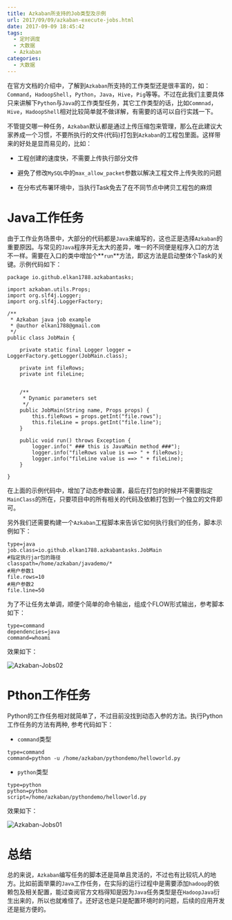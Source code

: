 ```yaml
---
title: Azkaban所支持的Job类型及示例
url: 2017/09/09/azkaban-execute-jobs.html
date: 2017-09-09 18:45:42
tags:
  - 定时调度
  - 大数据
  - Azkaban
categories:
  - 大数据
---
```



在官方文档的介绍中，了解到`Azkaban`所支持的工作类型还是很丰富的，如：`Command`，`HadoopShell`，`Python`，`Java`，`Hive`，`Pig`等等。不过在此我们主要具体只来讲解下`Python`与`Java`的工作类型任务，其它工作类型的话，比如`Commnad`，`Hive`，`HadoopShell`相对比较简单就不做详解，有需要的话可以自行实践一下。

不管提交哪一种任务，`Azkaban`默认都是通过上传压缩包来管理，那么在此建议大家养成一个习惯，不要所执行的文件(代码)打包到`Azkaban`的工程包里面。这样带来的好处是显而易见的，比如：

- 工程创建的速度快，不需要上传执行部分文件

- 避免了修改`MySQL`中的`max_allow_packet`参数以解决工程文件上传失败的问题

- 在分布式布署环境中，当执行Task免去了在不同节点中拷贝工程包的麻烦


<!--more-->

# Java工作任务

由于工作业务场景中，大部分的代码都是`Java`来编写的，这也正是选择`Azkaban`的重要原因。与常见的`Java`程序并无太大的差异，唯一的不同便是程序入口的方法不一样。需要在入口的类中增加个**`run`**方法，即这方法是启动整体个Task的关键。示例代码如下：

```
package io.github.elkan1788.azkabantasks;

import azkaban.utils.Props;
import org.slf4j.Logger;
import org.slf4j.LoggerFactory;

/**
 * Azkaban java job example
 * @author elkan1788@gmail.com
 */
public class JobMain {

    private static final Logger logger = LoggerFactory.getLogger(JobMain.class);

    private int fileRows;
    private int fileLine;


    /**
     * Dynamic parameters set
     */
    public JobMain(String name, Props props) {
        this.fileRows = props.getInt("file.rows");
        this.fileLine = props.getInt("file.line");
    }

    public void run() throws Exception {
        logger.info(" ### this is JavaMain method ###");
        logger.info("fileRows value is ==> " + fileRows);
        logger.info("fileLine value is ==> " + fileLine);
    }

}
```

在上面的示例代码中，增加了动态参数设置，最后在打包的时候并不需要指定`MainClass`的所在，只要项目中的所有相关的代码及依赖打包到一个独立的文件即可。

另外我们还需要构建一个`Azkaban`工程脚本来告诉它如何执行我们的任务，脚本示例如下：

```
type=java
job.class=io.github.elkan1788.azkabantasks.JobMain
#指定执行jar包的路径
classpath=/home/azkaban/javademo/*
#用户参数1
file.rows=10
#用户参数2
file.line=50
```

为了不让任务太单调，顺便个简单的命令输出，组成个FLOW形式输出，参考脚本如下：

```
type=command
dependencies=java
command=whoami
```

效果如下：

![Azkaban-Jobs02](http://imgs.lisenhui.cn/2017/09-09-azkaban-jobs-02.png)

# Pthon工作任务

Python的工作任务相对就简单了，不过目前没找到动态入参的方法。执行Python工作任务的方法有两种, 参考代码如下：

- `command`类型

```
type=command
command=python -u /home/azkaban/pythondemo/helloworld.py
```

- `python`类型

```
type=python
python=python
script=/home/azkaban/pythondemo/helloworld.py
```

效果如下：

![Azkaban-Jobs01](http://imgs.lisenhui.cn/2017/09-09-azkaban-jobs-01.png)

# 总结

总的来说，`Azkaban`编写任务的脚本还是简单且灵活的，不过也有比较坑人的地方。比如前面举粟的`Java`工作任务，在实际的运行过程中是需要添加`hadoop`的依赖包及相关配置，能过查阅官方文档得知是因为`Java`任务类型是在`HadoopJava`衍生出来的，所以也就难怪了。还好这也是只是配置环境时的问题，后续的应用开发还是挺方便的。





